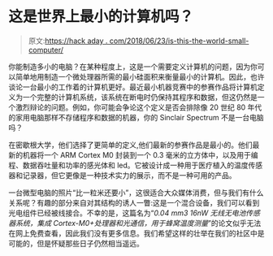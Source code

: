 # 这是世界上最小的计算机吗？

> 原文:[https://hack aday . com/2018/06/23/is-this-the-world-small-computer/](https://hackaday.com/2018/06/23/is-this-the-worlds-smallest-computer/)

你能制造多小的电脑？在某种程度上，这是一个需要定义计算机的问题，因为你可以简单地用制造一个微处理器所需的最小硅面积来衡量最小的计算机。因此，也许谈论一台最小的工作着的计算机更好。最近最小机器竞赛中的参赛作品将计算机定义为一个完整的计算机系统，该系统在断电时仍保持其程序和数据，但这仍然是一个激烈辩论的问题。例如，你可能会争论这个定义是否会排除像 20 世纪 80 年代的家用电脑那样不存储程序和数据的机器，你的 Sinclair Spectrum 不是一台电脑吗？

在密歇根大学，他们选择了更简单的定义,他们最新的参赛作品是最小的。他们最新的机器将一个 ARM Cortex M0 封装到一个 0.3 毫米的立方体中，以及用于编程、数据吞吐量和功率的感光体和 led。它被设计成一种用于医疗植入的温度传感器和记录器，但它更像是一种技术实力的展示，而不是一种可用的产品。

一台微型电脑的照片“比一粒米还要小”，这很适合大众媒体消费，但与我们有什么关系呢？有趣的部分来自对其结构的诱人一瞥:这是一个混合设备，我们可以看到光电组件已经被线接合。不幸的是，这篇名为“*0.04 mm3 16nW 无线无电池传感器系统，集成 Cortex-M0+处理器和光通信，用于蜂窝温度测量*”的论文似乎无法在网上免费查看，因此我们没有更多信息。我们希望这样的壮举在我们的社区中是可能的，但是怀疑那些日子仍然相当遥远。